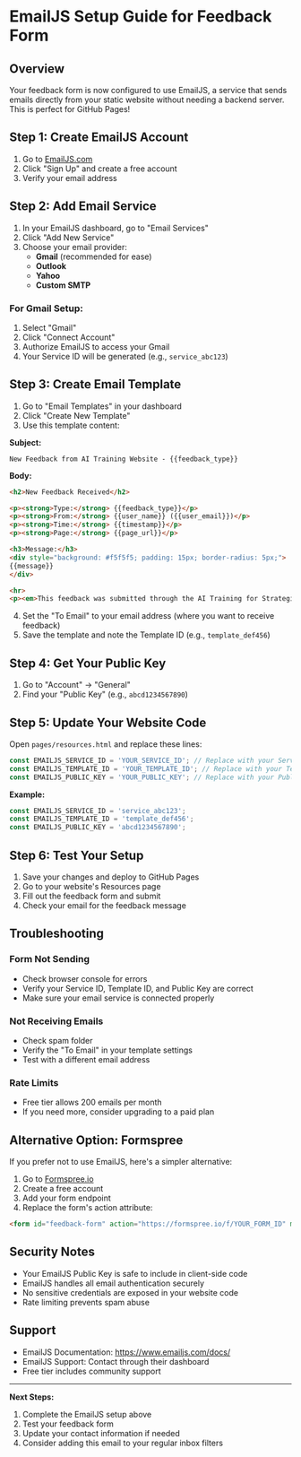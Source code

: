 # EmailJS Setup Guide for Feedback Form

## Overview
Your feedback form is now configured to use EmailJS, a service that sends emails directly from your static website without needing a backend server. This is perfect for GitHub Pages!

## Step 1: Create EmailJS Account

1. Go to [EmailJS.com](https://www.emailjs.com/)
2. Click "Sign Up" and create a free account
3. Verify your email address

## Step 2: Add Email Service

1. In your EmailJS dashboard, go to "Email Services"
2. Click "Add New Service"
3. Choose your email provider:
   - **Gmail** (recommended for ease)
   - **Outlook** 
   - **Yahoo**
   - **Custom SMTP**

### For Gmail Setup:
1. Select "Gmail"
2. Click "Connect Account" 
3. Authorize EmailJS to access your Gmail
4. Your Service ID will be generated (e.g., `service_abc123`)

## Step 3: Create Email Template

1. Go to "Email Templates" in your dashboard
2. Click "Create New Template"
3. Use this template content:

**Subject:**
```
New Feedback from AI Training Website - {{feedback_type}}
```

**Body:**
```html
<h2>New Feedback Received</h2>

<p><strong>Type:</strong> {{feedback_type}}</p>
<p><strong>From:</strong> {{user_name}} ({{user_email}})</p>
<p><strong>Time:</strong> {{timestamp}}</p>
<p><strong>Page:</strong> {{page_url}}</p>

<h3>Message:</h3>
<div style="background: #f5f5f5; padding: 15px; border-radius: 5px;">
{{message}}
</div>

<hr>
<p><em>This feedback was submitted through the AI Training for Strategic Sourcing website.</em></p>
```

4. Set the "To Email" to your email address (where you want to receive feedback)
5. Save the template and note the Template ID (e.g., `template_def456`)

## Step 4: Get Your Public Key

1. Go to "Account" → "General"
2. Find your "Public Key" (e.g., `abcd1234567890`)

## Step 5: Update Your Website Code

Open `pages/resources.html` and replace these lines:

```javascript
const EMAILJS_SERVICE_ID = 'YOUR_SERVICE_ID'; // Replace with your Service ID
const EMAILJS_TEMPLATE_ID = 'YOUR_TEMPLATE_ID'; // Replace with your Template ID  
const EMAILJS_PUBLIC_KEY = 'YOUR_PUBLIC_KEY'; // Replace with your Public Key
```

**Example:**
```javascript
const EMAILJS_SERVICE_ID = 'service_abc123';
const EMAILJS_TEMPLATE_ID = 'template_def456';
const EMAILJS_PUBLIC_KEY = 'abcd1234567890';
```

## Step 6: Test Your Setup

1. Save your changes and deploy to GitHub Pages
2. Go to your website's Resources page
3. Fill out the feedback form and submit
4. Check your email for the feedback message

## Troubleshooting

### Form Not Sending
- Check browser console for errors
- Verify your Service ID, Template ID, and Public Key are correct
- Make sure your email service is connected properly

### Not Receiving Emails
- Check spam folder
- Verify the "To Email" in your template settings
- Test with a different email address

### Rate Limits
- Free tier allows 200 emails per month
- If you need more, consider upgrading to a paid plan

## Alternative Option: Formspree

If you prefer not to use EmailJS, here's a simpler alternative:

1. Go to [Formspree.io](https://formspree.io/)
2. Create a free account
3. Add your form endpoint
4. Replace the form's action attribute:

```html
<form id="feedback-form" action="https://formspree.io/f/YOUR_FORM_ID" method="POST">
```

## Security Notes

- Your EmailJS Public Key is safe to include in client-side code
- EmailJS handles all email authentication securely
- No sensitive credentials are exposed in your website code
- Rate limiting prevents spam abuse

## Support

- EmailJS Documentation: https://www.emailjs.com/docs/
- EmailJS Support: Contact through their dashboard
- Free tier includes community support

---

**Next Steps:**
1. Complete the EmailJS setup above
2. Test your feedback form
3. Update your contact information if needed
4. Consider adding this email to your regular inbox filters 